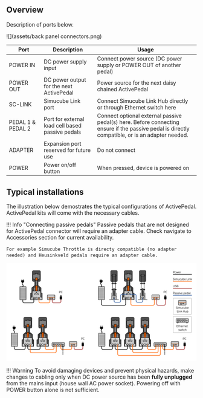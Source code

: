 ## Overview

Description of ports below.

![](assets/back panel connectors.png)

| Port              | Description                                      | Usage                                                                                                                                           |
| ----------------- | ------------------------------------------------ | ----------------------------------------------------------------------------------------------------------------------------------------------- |
| POWER IN          | DC power supply input                            | Connect power source (DC power supply or POWER OUT of another pedal)                                                                            |
| POWER OUT         | DC power output for the next ActivePedal         | Power source for the next daisy chained ActivePedal                                                                                             |
| SC-LINK           | Simucube Link port                               | Connect Simucube Link Hub directly or through Ethernet switch here                                                                              |
| PEDAL 1 & PEDAL 2 | Port for external load cell based passive pedals | Connect optional external passive pedal(s) here. Before connecting ensure if the passive pedal is directly compatible, or is an adapter needed. |
| ADAPTER           | Expansion port reserved for future use           | Do not connect                                                                                                                                  |
| POWER             | Power on/off button                              | When pressed, device is powered on                                                                                                              |

## Typical installations

The illustration below demostrates the typical configurations of ActivePedal. ActivePedal kits will come with the necessary cables.

!!! Info "Connecting passive pedals"
    Passive pedals that are not designed for ActivePedal connector will require an adapter cable. Check navigate to Accessories section for current availability. 

    For example Simucube Throttle is directy compatible (no adapter needed) and Heusinkveld pedals require an adapter cable.

![](assets/cabling%20overview.png)

!!! Warning
    To avoid damaging devices and prevent physical hazards, make changes to cabling only when DC power source has been **fully unplugged** from the mains input (house wall AC power socket). Powering off with POWER button alone is not sufficient.